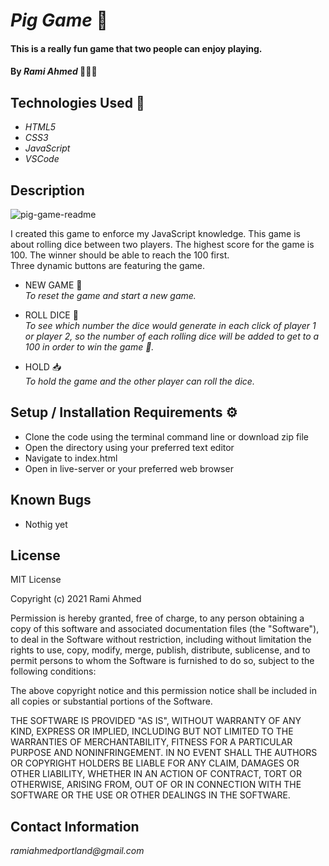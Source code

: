 # _Pig Game_ 🎲

#### This is a really fun game that two people can enjoy playing. 


#### By _**Rami Ahmed**_ 👨🏻‍💻

## Technologies Used 📡

* _HTML5_
* _CSS3_
* _JavaScript_
* _VSCode_

## Description

![pig-game-readme](https://user-images.githubusercontent.com/59575780/121443404-4a822600-c942-11eb-90aa-ae79bf0805d4.png)

I created this game to enforce my JavaScript knowledge. This game is about rolling dice between two players. The highest score for the game is 100. The winner should be able to reach the 100 first.<br>Three dynamic buttons are featuring the game.
* NEW GAME 🔄 <br>_To reset the game and start a new game._

* ROLL DICE 🎲  <br>_To see which number the dice would generate in each click of player 1 or player 2, so the number of each rolling dice will be added to get to a 100 in order to win the game 🎉._

* HOLD 📥 <br>_To hold the game and the other player can roll the dice._


## Setup / Installation Requirements ⚙️

* Clone the code using the terminal command line or download zip file 
* Open the directory using your preferred text editor 
* Navigate to index.html 
* Open in live-server or your preferred web browser 




## Known Bugs

* Nothig yet


## License

MIT License

Copyright (c) 2021 Rami Ahmed

Permission is hereby granted, free of charge, to any person obtaining a copy
of this software and associated documentation files (the "Software"), to deal
in the Software without restriction, including without limitation the rights
to use, copy, modify, merge, publish, distribute, sublicense, and to permit persons to whom the Software is
furnished to do so, subject to the following conditions:

The above copyright notice and this permission notice shall be included in all
copies or substantial portions of the Software.

THE SOFTWARE IS PROVIDED "AS IS", WITHOUT WARRANTY OF ANY KIND, EXPRESS OR
IMPLIED, INCLUDING BUT NOT LIMITED TO THE WARRANTIES OF MERCHANTABILITY,
FITNESS FOR A PARTICULAR PURPOSE AND NONINFRINGEMENT. IN NO EVENT SHALL THE
AUTHORS OR COPYRIGHT HOLDERS BE LIABLE FOR ANY CLAIM, DAMAGES OR OTHER
LIABILITY, WHETHER IN AN ACTION OF CONTRACT, TORT OR OTHERWISE, ARISING FROM,
OUT OF OR IN CONNECTION WITH THE SOFTWARE OR THE USE OR OTHER DEALINGS IN THE
SOFTWARE.

## Contact Information

_ramiahmedportland@gmail.com_
